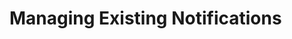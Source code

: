 # Managing Existing Notifications

<img class="dropshadow" :src="$withBase('/images/03-all-notifications.png')" alt="" style="max-width:400px; margin-top:10px">
